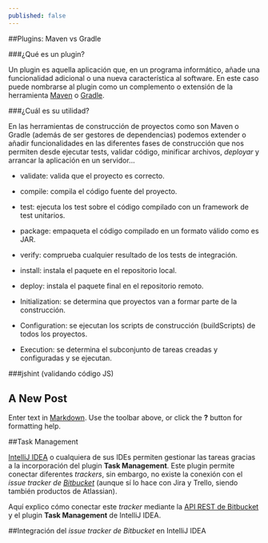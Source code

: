 ```yaml
---
published: false
---
```

##Plugins: Maven vs Gradle

###¿Qué es un plugin?

Un plugin es aquella aplicación que, en un programa informático, añade una funcionalidad adicional o una nueva característica al software. En este caso puede nombrarse al plugin como un complemento o extensión de la herramienta [Maven](https://maven.apache.org/) o [Gradle](https://gradle.org/).

###¿Cuál es su utilidad?

En las herramientas de construcción de proyectos como son Maven o Gradle (además de ser gestores de dependencias) podemos extender o añadir funcionalidades en las diferentes fases de construcción que nos permiten desde ejecutar tests, validar código, minificar archivos, _deployar_ y arrancar la aplicación en un servidor...

- validate: valida que el proyecto es correcto.
- compile: compila el código fuente del proyecto.
- test: ejecuta los test sobre el código compilado con un framework de test unitarios.
- package: empaqueta el código compilado en un formato válido como es JAR.
- verify: comprueba cualquier resultado de los tests de integración.
- install: instala el paquete en el repositorio local.
- deploy: instala el paquete final en el repositorio remoto.


- Initialization: se determina que proyectos van a formar parte de la construcción.
- Configuration: se ejecutan los scripts de construcción (buildScripts) de todos los proyectos.
- Execution: se determina el subconjunto de tareas creadas y configuradas y se ejecutan.

###jshint (validando código JS)



## A New Post

Enter text in [Markdown](http://daringfireball.net/projects/markdown/). Use the toolbar above, or click the **?** button for formatting help.

##Task Management

[IntelliJ IDEA](https://www.jetbrains.com/idea) o cualquiera de sus IDEs permiten gestionar las tareas gracias a la incorporación del plugin **Task Management**. Este plugin permite conectar diferentes _trackers_, sin embargo, no existe la conexión con el _issue tracker de [Bitbucket](https://bitbucket.org)_ (aunque sí lo hace con Jira y Trello, siendo también productos de Atlassian).

Aquí explico cómo conectar este _tracker_ mediante la [API REST de Bitbucket](https://developer.atlassian.com/bitbucket/api/2/reference) y el plugin **Task Management** de IntelliJ IDEA.

##Integración del _issue tracker de Bitbucket_ en IntelliJ IDEA
